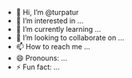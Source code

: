 - 👋 Hi, I’m @turpatur
- 👀 I’m interested in ...
- 🌱 I’m currently learning ...
- 💞️ I’m looking to collaborate on ...
- 📫 How to reach me ...
- 😄 Pronouns: ...
- ⚡ Fun fact: ...

<!---
turpatur/turpatur is a ✨ special ✨ repository because its `README.md` (this file) appears on your GitHub profile.
You can click the Preview link to take a look at your changes.
--->
